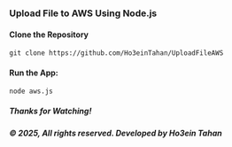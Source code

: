 ### Upload File to AWS Using Node.js

#### Clone the Repository
```
git clone https://github.com/Ho3einTahan/UploadFileAWS
```

#### Run the App:
```
node aws.js
```


##### Thanks for Watching!
##### © 2025, All rights reserved. Developed by Ho3ein Tahan